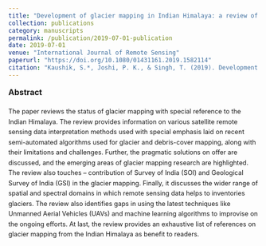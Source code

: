 ```yaml
---
title: "Development of glacier mapping in Indian Himalaya: a review of approaches"
collection: publications
category: manuscripts
permalink: /publication/2019-07-01-publication
date: 2019-07-01
venue: "International Journal of Remote Sensing"
paperurl: "https://doi.org/10.1080/01431161.2019.1582114"
citation: "Kaushik, S.*, Joshi, P. K., & Singh, T. (2019). Development of glacier mapping in Indian Himalaya: a review of approaches. International Journal of Remote Sensing."
---
```





<style>
  /* Page-scoped abstract size tweak */
  .paper-abstract { font-size: 0.8rem; line-height: 1.6; }
  .paper-abstract h3 { font-size: 1.0rem; margin-top: .5rem; }
</style>

<div class="paper-abstract">
  <h3>Abstract</h3>
  <p>The paper reviews the status of glacier mapping with special reference to the Indian Himalaya. The review provides information on various satellite remote sensing data interpretation methods used with special emphasis laid on recent semi-automated algorithms used for glacier and debris-cover mapping, along with their limitations and challenges. Further, the pragmatic solutions on offer are discussed, and the emerging areas of glacier mapping research are highlighted. The review also touches – contribution of Survey of India (SOI) and Geological Survey of India (GSI) in the glacier mapping. Finally, it discusses the wider range of spatial and spectral domains in which remote sensing data helps to inventories glaciers. The review also identifies gaps in using the latest techniques like Unmanned Aerial Vehicles (UAVs) and machine learning algorithms to improvise on the ongoing efforts. At last, the review provides an exhaustive list of references on glacier mapping from the Indian Himalaya as benefit to readers.</p>
</div>
